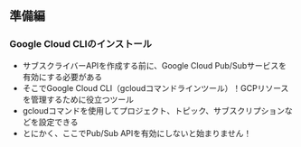 ## 準備編

### Google Cloud CLIのインストール

- サブスクライバーAPIを作成する前に、Google Cloud Pub/Subサービスを有効にする必要がある
- そこでGoogle Cloud CLI（gcloudコマンドラインツール）！GCPリソースを管理するために役立つツール
- gcloudコマンドを使用してプロジェクト、トピック、サブスクリプションなどを設定できる
- とにかく、ここでPub/Sub APIを有効にしないと始まりません！